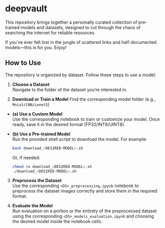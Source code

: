 # deepvault
This repository brings together a personally curated collection of pre-trained models and datasets, designed to cut through the chaos of searching the internet for reliable resources. 

If you've ever felt lost in the jungle of scattered links and half-documented models—this is for you. Enjoy!

## How to Use

The repository is organized by dataset. Follow these steps to use a model:

1. **Choose a Dataset**  
  Navigate to the folder of the dataset you’re interested in.

2. **Download or Train a Model**
  Find the corresponding model folder (e.g., `Mnist/CNN/Lenet5`)

  - **(a) Use a Custom Model**  
    Use the corresponding notebook to train or customize your model. Once ready, save it in the desired format (FP32/INT8/UINT8).

  - **(b) Use a Pre-trained Model**  
    Run the provided shell script to download the model. For example:

    ```bash
    bash download_<DESIRED-MODEL>.sh
    ```

    Or, if needed:

    ```bash
    chmod +x download_<DESIRED-MODEL>.sh
    ./download_<DESIRED-MODEL>.sh
    ```

3. **Preprocess the Dataset**  
  Use the corresponding `<DS>_preprocessing.ipynb` notebook to preprocess the dataset images correctly and store them in the required format.

4. **Evaluate the Model**  
  Run evaluation on a portion or the entirety of the preprocessed dataset using the corresponding `<DS>_models_evaluation.ipynb` and choosing the desired model inside the notebook cells.
